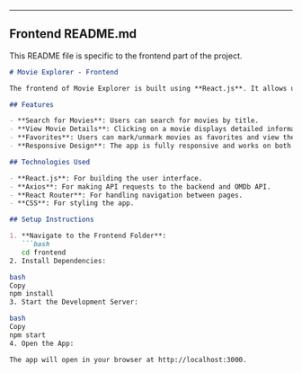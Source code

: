 
---

## **Frontend README.md**

This README file is specific to the frontend part of the project.

```markdown
# Movie Explorer - Frontend

The frontend of Movie Explorer is built using **React.js**. It allows users to search for movies, view details, and manage their favorite movies.

## Features

- **Search for Movies**: Users can search for movies by title.
- **View Movie Details**: Clicking on a movie displays detailed information.
- **Favorites**: Users can mark/unmark movies as favorites and view them on a separate Favorites page.
- **Responsive Design**: The app is fully responsive and works on both desktop and mobile devices.

## Technologies Used

- **React.js**: For building the user interface.
- **Axios**: For making API requests to the backend and OMDb API.
- **React Router**: For handling navigation between pages.
- **CSS**: For styling the app.

## Setup Instructions

1. **Navigate to the Frontend Folder**:
   ```bash
   cd frontend
2. Install Dependencies:

bash
Copy
npm install
3. Start the Development Server:

bash
Copy
npm start
4. Open the App:

The app will open in your browser at http://localhost:3000.
